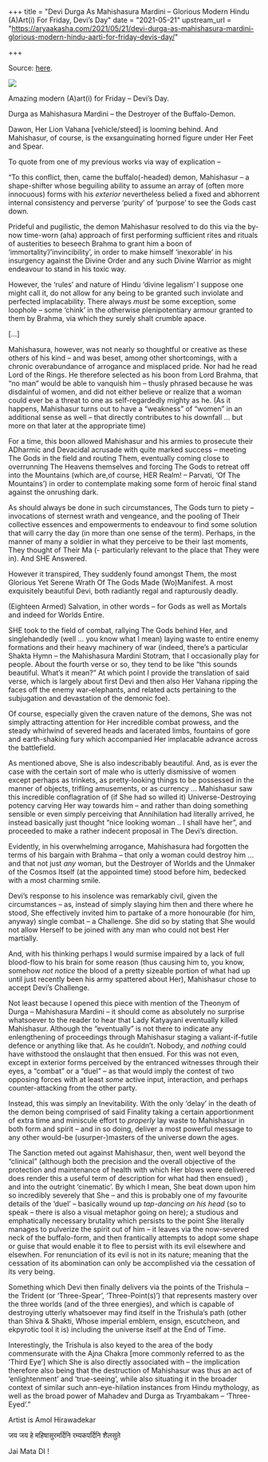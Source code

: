 +++
title = "Devi Durga As Mahishasura Mardini – Glorious Modern Hindu (A)Art(i) For Friday, Devi’s Day"
date = "2021-05-21"
upstream_url = "https://aryaakasha.com/2021/05/21/devi-durga-as-mahishasura-mardini-glorious-modern-hindu-aarti-for-friday-devis-day/"

+++

Source: [here](https://aryaakasha.com/2021/05/21/devi-durga-as-mahishasura-mardini-glorious-modern-hindu-aarti-for-friday-devis-day/).

![](https://aryaakasha.files.wordpress.com/2021/05/8d05778ac530069c48eef27e24ee6aa2.jpg?w=564)

Amazing modern (A)art(i) for Friday – Devi’s Day.

Durga as Mahishasura Mardini – the Destroyer of the Buffalo-Demon.

Dawon, Her Lion Vahana \[vehicle/steed\] is looming behind. And Mahishasur, of course, is the exsanguinating horned figure under Her Feet and Spear.

To quote from one of my previous works via way of explication –

“To this conflict, then, came the buffalo(-headed) demon, Mahishasur – a shape-shifter whose beguiling ability to assume an array of (often more innocuous) forms with his *exterior* nevertheless belied a fixed and abhorrent internal consistency and perverse ‘purity’ of ‘purpose’ to see the Gods cast down.

Prideful and pugilistic, the demon Mahishasur resolved to do this via the by-now time-worn (aha) approach of first performing sufficient rites and rituals of austerities to beseech Brahma to grant him a boon of ‘immortality’/’invincibility’, in order to make himself ‘inexorable’ in his insurgency against the Divine Order and any such Divine Warrior as might endeavour to stand in his toxic way.

However, the ‘rules’ and nature of Hindu ‘divine legalism’ I suppose one might call it, do not allow for any being to be granted such inviolate and perfected implacability. There always *must* be some exception, some loophole – some ‘chink’ in the otherwise plenipotentiary armour granted to them by Brahma, via which they surely shalt crumble apace.

\[…\]

Mahishasura, however, was not nearly so thoughtful or creative as these others of his kind – and was beset, among other shortcomings, with a chronic overabundance of arrogance and misplaced pride. Nor had he read Lord of the Rings. He therefore selected as his boon from Lord Brahma, that “no man” would be able to vanquish him – thusly phrased because he was disdainful of women, and did not either believe or realize that a woman could ever be a threat to one as self-regardedly mighty as he. (As it happens, Mahishasur turns out to have a “weakness” of “women” in an additional sense as well – that directly contributes to his downfall … but more on that later at the appropriate time)

For a time, this boon allowed Mahishasur and his armies to prosecute their ADharmic and Devacidal acrusade with quite marked success – meeting The Gods in the field and routing Them, eventually coming close to overrunning The Heavens themselves and forcing The Gods to retreat off into the Mountains (which are,of course, HER Realm! – Parvati, ‘Of The Mountains’) in order to contemplate making some form of heroic final stand against the onrushing dark.

As should always be done in such circumstances, The Gods turn to piety – invocations of sternest wrath and vengeance, and the pooling of Their collective essences and empowerments to endeavour to find some solution that will carry the day (in more than one sense of the term). Perhaps, in the manner of many a soldier in what they perceive to be their last moments, They thought of Their Ma (- particularly relevant to the place that They were in). And SHE Answered.

However it transpired, They suddenly found amongst Them, the most Glorious Yet Serene Wrath Of The Gods Made (Wo)Manifest. A most exquisitely beautiful Devi, both radiantly regal and rapturously deadly.

(Eighteen Armed) Salvation, in other words – for Gods as well as Mortals and indeed for Worlds Entire.

SHE took to the field of combat, rallying The Gods behind Her, and singlehandedly (well … you know what I mean) laying waste to entire enemy formations and their heavy machinery of war (indeed, there’s a particular Shakta Hymn – the Mahishasura Mardini Stotram, that I occasionally play for people. About the fourth verse or so, they tend to be like “this sounds beautiful. What’s it mean?” At which point I provide the translation of said verse, which is largely about first Devi and then also Her Vahana ripping the faces off the enemy war-elephants, and related acts pertaining to the subjugation and devastation of the demonic foe).

Of course, especially given the craven nature of the demons, She was not simply attracting attention for Her incredible combat prowess, and the steady whirlwind of severed heads and lacerated limbs, fountains of gore and earth-shaking fury which accompanied Her implacable advance across the battlefield.

As mentioned above, She is also indescribably beautiful. And, as is ever the case with the certain sort of male who is utterly dismissive of women except perhaps as trinkets, as pretty-looking things to be possessed in the manner of objects, trifling amusements, or as currency … Mahishasur saw this incredible conflagration of (if She had so willed it) Universe-Destroying potency carving Her way towards him – and rather than doing something sensible or even simply perceiving that Annihilation had literally arrived, he instead basically just thought “nice looking woman .. I shall have her”, and proceeded to make a rather indecent proposal in The Devi’s direction.

Evidently, in his overwhelming arrogance, Mahishasura had forgotten the terms of his bargain with Brahma – that only a woman could destroy him … and that not just *any* woman, but the Destroyer of Worlds and the Unmaker of the Cosmos Itself (at the appointed time) stood before him, bedecked with a most charming smile.

Devi’s response to his insolence was remarkably civil, given the circumstances – as, instead of simply slaying him then and there where he stood, She effectively invited him to partake of a more honourable (for him, anyway) single combat – a Challenge. She did so by stating that She would not allow Herself to be joined with any man who could not best Her martially.

And, with his thinking perhaps I would surmise impaired by a lack of full blood-flow to his brain for some reason (thus causing him to, you know, somehow *not notice* the blood of a pretty sizeable portion of what had up until just recently been his army spattered about Her), Mahishasur chose to accept Devi’s Challenge.

Not least because I opened this piece with mention of the Theonym of Durga – Mahishasura Mardini – it should come as absolutely no surprise whatsoever to the reader to hear that Lady Katyayani eventually killed Mahishasur. Although the “eventually” is not there to indicate any enlengthening of proceedings through Mahishasur staging a valiant-if-futile defence or anything like that. As he couldn’t. Nobody, and *nothing* could have withstood the onslaught that then ensued. For this was not even, except in exterior forms perceived by the entranced witnesses through their eyes, a “combat” or a “duel” – as that would imply the contest of two opposing forces with at least *some* active input, interaction, and perhaps counter-attacking from the other party.

Instead, this was simply an Inevitability. With the only ‘delay’ in the death of the demon being comprised of said Finality taking a certain apportionment of extra time and miniscule effort to *properly* lay waste to Mahishasur in both form and spirit – and in so doing, deliver a most powerful message to any other would-be (usurper-)masters of the universe down the ages.

The Sanction meted out against Mahishasur, then, went well beyond the “clinical” (although both the precision and the overall objective of the protection and maintenance of health with which Her blows were delivered does render this a useful term of description for what had then ensued) , and into the outright ‘cinematic’. By which I mean, She beat down upon him so incredibly severely that She – and this is probably one of my favourite details of the ‘duel’ – basically wound up *tap-dancing on his head* (so to speak – there is also a visual metaphor going on here); a studious and emphatically necessary brutality which persists to the point She literally manages to pulverize the spirit out of him – it leaves via the now-severed neck of the buffalo-form, and then frantically attempts to adopt some shape or guise that would enable it to flee to persist with its evil elsewhere and elsewhen. For renunciation of its evil is not in its nature; meaning that the cessation of its abomination can only be accomplished via the cessation of its very being.

Something which Devi then finally delivers via the points of the Trishula – the Trident (or ‘Three-Spear’, ‘Three-Point(s)’) that represents mastery over the three worlds (and of the three energies), and which is capable of destroying utterly whatsoever may find itself in the Trishula’s path (other than Shiva & Shakti, Whose imperial emblem, ensign, escutcheon, and ekpyrotic tool it is) including the universe itself at the End of Time.

Interestingly, the Trishula is also keyed to the area of the body commensurate with the Ajna Chakra \[more commonly referred to as the ‘Third Eye’\] which She is also directly associated with – the implication therefore also being that the destruction of Mahishasur was thus an act of ‘enlightenment’ and ‘true-seeing’, while also situating it in the broader context of similar such ann-eye-hilation instances from Hindu mythology, as well as the broad power of Mahadev and Durga as Tryambakam – ‘Three-Eyed’.”

Artist is Amol Hirawadekar

जय जय हे महिषासुरमर्दिनि रम्यकपर्दिनि शैलसुते

Jai Mata DI !